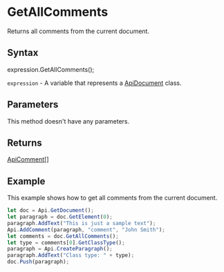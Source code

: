 # GetAllComments

Returns all comments from the current document.

## Syntax

expression.GetAllComments();

`expression` - A variable that represents a [ApiDocument](../ApiDocument.md) class.

## Parameters

This method doesn't have any parameters.

## Returns

[ApiComment[]](../../ApiComment/ApiComment.md)

## Example

This example shows how to get all comments from the current document.

```javascript
let doc = Api.GetDocument();
let paragraph = doc.GetElement(0);
paragraph.AddText("This is just a sample text");
Api.AddComment(paragraph, "comment", "John Smith");
let comments = doc.GetAllComments();
let type = comments[0].GetClassType();
paragraph = Api.CreateParagraph();
paragraph.AddText("Class type: " + type);
doc.Push(paragraph);
```
